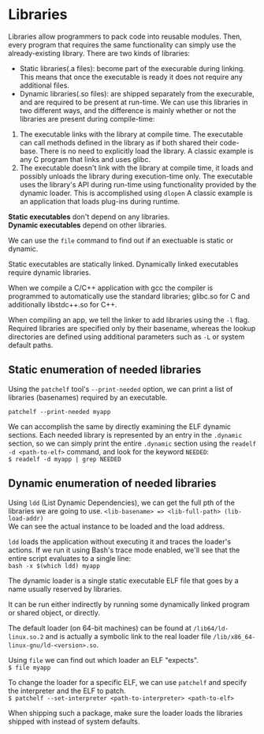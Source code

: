 # Libraries  

Libraries allow programmers to pack code into reusable modules.  Then, every program that requires the same functionality can simply use the already-existing library. There are two kinds of libraries:  

* Static libraries(.a files): become part of the execurable during linking. This means that once the executable is ready it does not require any additional files.  
* Dynamic libraries(.so files): are shipped separately from the execurable, and are required to be present at run-time. We can use this libraries in two different ways, and the difference is mainly whether or not the libraries are present during compile-time:  
1. The executable links with the library at compile time. The executable can call methods defined in the library as if both shared their code-base. There is no need to explicitly load the library. A classic example is any C program that links and uses glibc.  
1. The executable doesn't link with the library at compile time, it loads and possibly unloads the library during execution-time only. The executable uses the library's API during run-time using functionality provided by the dynamic loader. This is accomplished using `dlopen` A classic example is an application that loads plug-ins during runtime.  

**Static executables** don't depend on any libraries.  
**Dynamic executables** depend on other libraries.  

We can use the `file` command to find out if an exectuable is static or dynamic.  

Static executables are statically linked. Dynamically linked executables require dynamic libraries.  

When we compile a C/C++ application with gcc the compiler is programmed to automatically use the standard libraries; glibc.so for C and additionally libstdc++.so for C++.  

When compiling an app, we tell the linker to add libraries using the `-l` flag. Required libraries are specified only by their basename, whereas the lookup directories are defined using additional parameters such as `-L` or system default paths. 

## Static enumeration of needed libraries  

Using the `patchelf` tool's `--print-needed` option, we can print a list of libraries (basenames) required by an executable.  

`patchelf --print-needed myapp`  

We can accomplish the same by directly examining the ELF dynamic sections. Each needed library is represented by an entry in the `.dynamic` section, so we can simply print the entire `.dynamic` section using the `readelf -d <path-to-elf>` command, and look for the keyword `NEEDED`:  
` $ readelf -d myapp | grep NEEDED `  

## Dynamic enumeration of needed libraries  

Using `ldd` (List Dynamic Dependencies), we can get the full pth of the libraries we are going to use. 
`<lib-basename> => <lib-full-path> (lib-load-addr)`  
We can see the actual instance to be loaded and the load address.  

`ldd` loads the application without executing it and traces the loader's actions. If we run it using Bash's trace mode enabled, we'll see that the entire script evaluates to a single line:  
`bash -x $(which ldd) myapp`  

The dynamic loader is a single static executable ELF file that goes by a name usually reserved by libraries.  

It can be run either indirectly by running some dynamically linked program or shared object, or directly.  

The default loader (on 64-bit machines) can be found at `/lib64/ld-linux.so.2` and is actually a symbolic link to the real loader file `/lib/x86_64-linux-gnu/ld-<version>.so`.   

Using `file` we can find out which loader an ELF "expects".  
` $ file myapp `  

To change the loader for a specific ELF, we can use `patchelf` and specify the interpreter and the ELF to patch.  
` $ patchelf --set-interpreter <path-to-interpreter> <path-to-elf> `  

When shipping such a package, make sure the loader loads the libraries shipped with instead of system defaults. 

